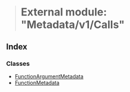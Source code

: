 > # External module: "Metadata/v1/Calls"

## Index

### Classes

* [FunctionArgumentMetadata](../classes/_metadata_v1_calls_.functionargumentmetadata.md)
* [FunctionMetadata](../classes/_metadata_v1_calls_.functionmetadata.md)